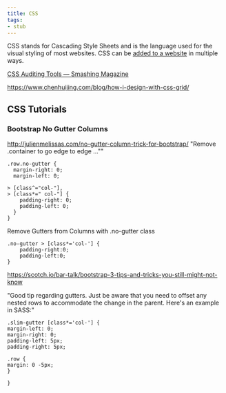 ```yaml
---
title: CSS
tags:
- stub
---
```


CSS stands for Cascading Style Sheets and is the language used for the visual styling of most websites. CSS can be [added to a website](how-to-add-css-to-a-webpage.md) in multiple ways.

[CSS Auditing Tools — Smashing Magazine](https://www.smashingmagazine.com/2021/03/css-auditing-tools/)

https://www.chenhuijing.com/blog/how-i-design-with-css-grid/

## CSS Tutorials

### Bootstrap No Gutter Columns

http://julienmelissas.com/no-gutter-column-trick-for-bootstrap/ "Remove .container to go edge to edge ...""

```
.row.no-gutter {
  margin-right: 0;
  margin-left: 0;

> [class^="col-"],
> [class*=" col-"] {
    padding-right: 0;
    padding-left: 0;
  }
}
```

Remove Gutters from Columns with .no-gutter class

```
.no-gutter > [class*='col-'] {
    padding-right:0;
    padding-left:0;
}
```

https://scotch.io/bar-talk/bootstrap-3-tips-and-tricks-you-still-might-not-know

"Good tip regarding gutters. Just be aware that you need to offset any nested rows to accommodate the change in the parent. Here's an example in SASS:"

```
.slim-gutter [class*='col-'] {
margin-left: 0;
margin-right: 0;
padding-left: 5px;
padding-right: 5px;

.row {
margin: 0 -5px;
}

}
```
